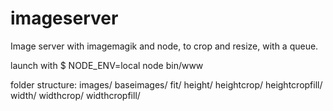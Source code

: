 # imageserver
Image server with imagemagik and node, to crop and resize, with a queue.

launch with 
$ NODE_ENV=local node bin/www

folder structure:
images/
      baseimages/
      fit/
      height/
      heightcrop/
      heightcropfill/
      width/
      widthcrop/
      widthcropfill/

